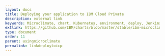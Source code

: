 ```yaml
---
layout: docs
title: Deploying your application to IBM Cloud Private
description: external link
keywords: Microclimate, chart, Kubernetes, environment, deploy, Jenkins, ingress points, Persistent Volume Claims, installing, namespace, configuration, configuring
extlink: https://github.com/IBM/charts/blob/master/stable/ibm-microclimate/README.md
type: document
order: 11
parent: usingmicroclimate
permalink: linkdeploytoicp
---
```

